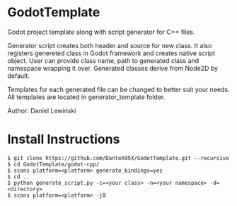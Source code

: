 # GodotTemplate
Godot project template along with script generator for C++ files.

Generator script creates both header and source for new class. It also registers genereted class in Godot framework and creates native script object.
User can provide class name, path to generated class and namespace wrapping it over. Generated classes derive from Node2D by default.

Templates for each generated file can be changed to better suit your needs. All templates are located in generator_template folder.

Author: Daniel Lewiński

# Install Instructions


```console
$ git clone https://github.com/DanteX95X/GodotTemplate.git --recursive
$ cd GodotTemplate/godot-cpp/
$ scons platform=<platform> generate_bindings=yes
$ cd ..
$ python generate_script.py -c=<your class> -n=<your namespace> -d=<directory>
$ scons platform=<platform> -j8
```
